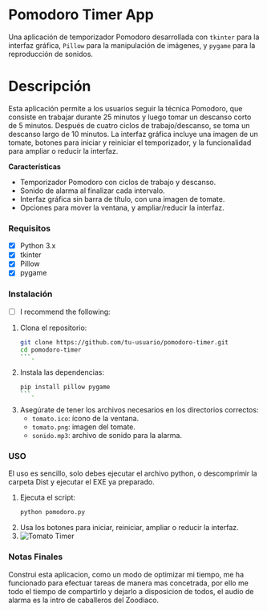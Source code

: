 # Pomodoro Timer App
Una aplicación de temporizador Pomodoro desarrollada con `tkinter` para la interfaz gráfica, `Pillow` para la manipulación de imágenes, y `pygame` para la reproducción de sonidos.
# Descripción

Esta aplicación permite a los usuarios seguir la técnica Pomodoro, que consiste en trabajar durante 25 minutos y luego tomar un descanso corto de 5 minutos. Después de cuatro ciclos de trabajo/descanso, se toma un descanso largo de 10 minutos. La interfaz gráfica incluye una imagen de un tomate, botones para iniciar y reiniciar el temporizador, y la funcionalidad para ampliar o reducir la interfaz.

<b>Características</b>
* Temporizador Pomodoro con ciclos de trabajo y descanso.
* Sonido de alarma al finalizar cada intervalo.
* Interfaz gráfica sin barra de título, con una imagen de tomate.
* Opciones para mover la ventana, y ampliar/reducir la interfaz.



### Requisitos
- [x] Python 3.x 
- [x] tkinter
- [x] Pillow
- [x] pygame

### Instalación
- [ ] I recommend the following:

1. Clona el repositorio:
    ```bash
    git clone https://github.com/tu-usuario/pomodoro-timer.git
    cd pomodoro-timer
    ```.
2. Instala las dependencias:
    ```bash
    pip install pillow pygame
    ```.
3. Asegúrate de tener los archivos necesarios en los directorios correctos:
   - `tomato.ico`: ícono de la ventana.
   - `tomato.png`: imagen del tomate.
   - `sonido.mp3`: archivo de sonido para la alarma.

### USO
El uso es sencillo, solo debes ejecutar el archivo python, o descomprimir la carpeta Dist y ejecutar el EXE ya preparado.

1. Ejecuta el script:
    ```bash
    python pomodoro.py
    ```
2. Usa los botones para iniciar, reiniciar, ampliar o reducir la interfaz.
3. ![Tomato Timer](images/tomato.png)

### Notas Finales

Construi esta aplicacion, como un modo de optimizar mi tiempo, me ha funcionado para efectuar tareas de manera mas concetrada, por ello me todo el tiempo de compartirlo y dejarlo a disposicion de todos, el audio de alarma es la intro de caballeros del Zoodiaco.

